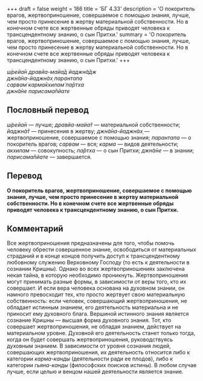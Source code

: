 +++
draft = false
weight = 186
title = 'БГ 4.33'
description = 'О покоритель врагов, жертвоприношение, совершаемое с помощью знания, лучше, чем просто принесение в жертву материальной собственности. Но в конечном счете все жертвенные обряды приводят человека к трансцендентному знанию, о сын Притхи.'
summary = 'О покоритель врагов, жертвоприношение, совершаемое с помощью знания, лучше, чем просто принесение в жертву материальной собственности. Но в конечном счете все жертвенные обряды приводят человека к трансцендентному знанию, о сын Притхи.'
+++

_ш́рейа̄н дравйа-майа̄д йаджн̃а̄дж  
джн̃а̄на-йаджн̃ах̣ парантапа  
сарвам̇ карма̄кхилам̇ па̄ртха  
джн̃а̄не парисама̄пйате_

## Пословный перевод

_ш́рейа̄н_ — лучше; _дравйа_\-_майа̄т_ — материальной собственности; _йаджн̃а̄т_ — принесения в жертву; _джн̃а̄на_\-_йаджн̃ах̣_ — жертвоприношение, совершаемое с помощью знания; _парантапа_ — о покоритель врагов; _сарвам_ — вся; _карма_ — видов деятельности; _акхилам_ — совокупность; _па̄ртха_ — о сын Притхи; _джн̃а̄не_ — в знании; _парисама̄пйате_ — завершается.

## Перевод

**О покоритель врагов, жертвоприношение, совершаемое с помощью знания, лучше, чем просто принесение в жертву материальной собственности. Но в конечном счете все жертвенные обряды приводят человека к трансцендентному знанию, о сын Притхи.**

## Комментарий

Все жертвоприношения предназначены для того, чтобы помочь человеку обрести совершенное знание, освободиться от материальных страданий и в конце концов получить доступ к трансцендентному любовному служению Верховному Господу (то есть к деятельности в сознании Кришны). Однако во всех жертвоприношениях заключена некая тайна, в которую необходимо проникнуть. Жертвоприношения могут принимать разные формы, в зависимости от веры того, кто их совершает. И если вера человека основана на духовном знании, он намного превосходит тех, кто просто жертвует свою материальную собственность: если человек, совершающий жертвоприношения, не обладает истинным знанием, его деятельность материальна и не приносит ему духовного блага. Вершиной истинного знания является сознание Кришны — высшая форма духовного знания. Тот, кто совершает жертвоприношения, не обладая знанием, действует на материальном уровне. Духовной его деятельность станет только тогда, когда он будет совершать жертвоприношения, руководствуясь духовным знанием. В зависимости от уровня сознания людей, совершающих жертвоприношения, их деятельность относится либо к категории _карма-канды_ (деятельности ради ее плодов), либо к категории _гьяна-канды_ (философских поисков истины). В любом случае лучше, если целью и венцом нашей деятельности является знание.
